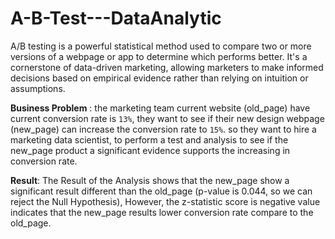 # A-B-Test---DataAnalytic

A/B testing is a powerful statistical method used to compare two or more versions of a webpage or app to determine which performs better. It's a cornerstone of data-driven marketing, allowing marketers to make informed decisions based on empirical evidence rather than relying on intuition or assumptions.

**Business Problem** : the marketing team current website (old_page) have current conversion rate is `13%`, they want to see if their new design webpage (new_page) can increase the conversion rate to `15%`. so they want to hire a marketing data scientist, to perform a test and analysis to see if the new_page product a significant evidence supports the increasing in conversion rate.

**Result**: The Result of the Analysis shows that the new_page show a significant result different than the old_page (p-value is 0.044, so we can reject the Null Hypothesis), However, the z-statistic score is negative value indicates that the new_page results lower conversion rate compare to the old_page. 

